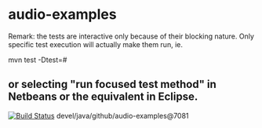 # audio-examples

Remark: the tests are interactive only because of their blocking nature. Only specific test execution will actually make them
run, ie.

  mvn test -Dtest=<class>#<testMethod>

or selecting "run focused test method" in Netbeans or the equivalent in Eclipse.
--
[![Build Status](https://travis-ci.org/jjYBdx4IL/audio-examples.png?branch=master)](https://travis-ci.org/jjYBdx4IL/audio-examples)
devel/java/github/audio-examples@7081
